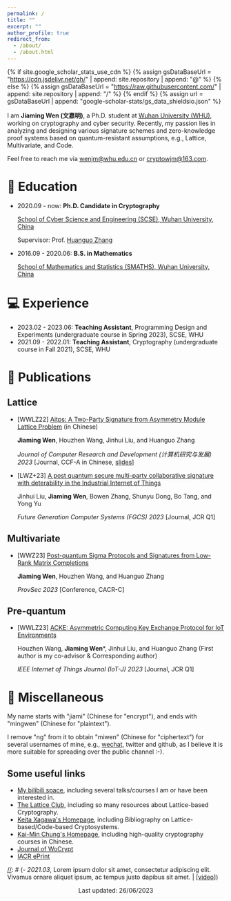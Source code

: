 ```yaml
---
permalink: /
title: ""
excerpt: ""
author_profile: true
redirect_from: 
  - /about/
  - /about.html
---
```


{% if site.google_scholar_stats_use_cdn %}
{% assign gsDataBaseUrl = "https://cdn.jsdelivr.net/gh/" | append: site.repository | append: "@" %}
{% else %}
{% assign gsDataBaseUrl = "https://raw.githubusercontent.com/" | append: site.repository | append: "/" %}
{% endif %}
{% assign url = gsDataBaseUrl | append: "google-scholar-stats/gs_data_shieldsio.json" %}

<span class='anchor' id='about-me'></span>

I am **Jiaming Wen (文嘉明)**, a Ph.D. student at [Wuhan University (WHU)](https://whu.edu.cn/), working on cryptography and cyber security. Recently, my passion lies in analyzing and designing various signature schemes and zero-knowledge proof systems based on quantum-resistant assumptions, e.g., Lattice, Multivariate, and Code.

Feel free to reach me via <wenjm@whu.edu.cn> or <cryptowjm@163.com>.

[//]: # (# 🔥 News)
[//]: # (- *2022.02*: &nbsp;🎉🎉 Lorem ipsum dolor sit amet, consectetur adipiscing elit. Vivamus ornare aliquet ipsum, ac tempus justo dapibus sit amet. )
[//]: # (- *2022.02*: &nbsp;🎉🎉 Lorem ipsum dolor sit amet, consectetur adipiscing elit. Vivamus ornare aliquet ipsum, ac tempus justo dapibus sit amet. )

# 📖 Education
- 2020.09 - now: **Ph.D. Candidate in Cryptography**
  
  [School of Cyber Science and Engineering (SCSE), Wuhan University, China](https://cse.whu.edu.cn/)

  Supervisor: Prof. [Huanguo Zhang](http://openday.whu.edu.cn/yxzq/grxy/mingshimingjia/2018-06-23/2332.html)
- 2016.09 - 2020.06: **B.S. in Mathematics**

  [School of Mathematics and Statistics (SMATHS), Wuhan University, China](http://maths.whu.edu.cn/)

# 💻 Experience
- 2023.02 - 2023.06: **Teaching Assistant**, Programming Design and Experiments (undergraduate course in Spring 2023), SCSE, WHU
- 2021.09 - 2022.01: **Teaching Assistant**, Cryptography (undergraduate course in Fall 2021), SCSE, WHU

# 📝 Publications
## Lattice
- [WWLZ22] [Aitps: A Two-Party Signature from Asymmetry Module Lattice Problem](https://crad.ict.ac.cn/cn/article/doi/10.7544/issn1000-1239.202220533) (in Chinese)

  **Jiaming Wen**, Houzhen Wang, Jinhui Liu, and Huanguo Zhang

  *Journal of Computer Research and Development (计算机研究与发展) 2023* [Journal, CCF-A in Chinese, [slides](https://jiamiwen.github.io/slides/aitps-slides.pdf)]
- [LWZ+23] [A post quantum secure multi-party collaborative signature with deterability in the Industrial Internet of Things](https://www.sciencedirect.com/science/article/pii/S0167739X22003983?via%3Dihub)

  Jinhui Liu, **Jiaming Wen**, Bowen Zhang, Shunyu Dong, Bo Tang, and Yong Yu

  *Future Generation Computer Systems (FGCS) 2023* [Journal, JCR Q1]

## Multivariate
- [WWZ23] [Post-quantum Sigma Protocols and Signatures from Low-Rank Matrix Completions](https://provsec2023.github.io/ProvSec2023/#)

  **Jiaming Wen**, Houzhen Wang, and Huanguo Zhang
  
  *ProvSec 2023* [Conference, CACR-C]
  
## Pre-quantum
- [WWLZ23] [ACKE: Asymmetric Computing Key Exchange Protocol for IoT Environments](https://ieeexplore.ieee.org/document/10131978)

  Houzhen Wang, **Jiaming Wen***, Jinhui Liu, and Huanguo Zhang (First author is my co-advisor & Corresponding author)

  *IEEE Internet of Things Journal (IoT-J) 2023* [Journal, JCR Q1]

[//]: # (# 🎖 Selected Honors and Awards)

# 🧰 Miscellaneous
My name starts with "jiami" (Chinese for "encrypt"), and ends with "mingwen" (Chinese for "plaintext"). 

I remove "ng" from it to obtain "miwen" (Chinese for "ciphertext") for several usernames of mine, e.g., [wechat](https://jiamiwen.github.io/images/wechat.jpg), twitter and github, as I believe it is more suitable for spreading over the public channel :-).
## Some useful links
- [My bilibili space](https://space.bilibili.com/59630141), including several talks/courses I am or have been interested in.
- [The Lattice Club](https://thelatticeclub.com/), including so many resources about Lattice-based Cryptography.
- [Keita Xagawa's Homepage](https://xagawa.net/), including Bibliography on Lattice-based/Code-based Cryptosystems.
- [Kai-Min Chung's Homepage](https://homepage.iis.sinica.edu.tw/~kmchung/), including high-quality cryptography courses in Chinese.
- [Journal of WoCrypt](https://documents.uow.edu.au/~fuchun/jow.html)
- [IACR ePrint](https://eprint.iacr.org/)



[//]: # (# 💬 Invited Talks)
[//]: # (- *2021.06*, Lorem ipsum dolor sit amet, consectetur adipiscing elit. Vivamus ornare aliquet ipsum, ac tempus justo dapibus sit amet. )
[//]: # (- *2021.03*, Lorem ipsum dolor sit amet, consectetur adipiscing elit. Vivamus ornare aliquet ipsum, ac tempus justo dapibus sit amet.  \| [\[video\]](https://github.com/))


<p style="text-align:center">Last updated: 26/06/2023 </p>
